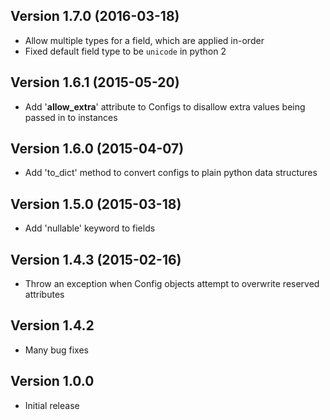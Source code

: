 Version 1.7.0 (2016-03-18)
--------------------------
* Allow multiple types for a field, which are applied in-order
* Fixed default field type to be `unicode` in python 2

Version 1.6.1 (2015-05-20)
--------------------------
* Add '__allow_extra__' attribute to Configs to disallow extra values being
  passed in to instances

Version 1.6.0 (2015-04-07)
--------------------------
* Add 'to_dict' method to convert configs to plain python data structures

Version 1.5.0 (2015-03-18)
--------------------------
* Add 'nullable' keyword to fields

Version 1.4.3 (2015-02-16)
--------------------------
* Throw an exception when Config objects attempt to overwrite reserved
  attributes

Version 1.4.2
-------------
* Many bug fixes

Version 1.0.0
-------------
* Initial release
